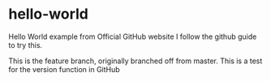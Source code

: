 # hello-world
Hello World example from Official GitHub website
I follow the github guide to try this.

This is the feature branch, originally branched off from master.
This is a test for the version function in GitHub
